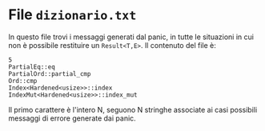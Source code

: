 # File `dizionario.txt`
In questo file trovi i messaggi generati dal panic, in tutte le situazioni 
in cui non è possibile restituire un `Result<T,E>`. Il contenuto del file è:

```text
5
PartialEq::eq
PartialOrd::partial_cmp
Ord::cmp
Index<Hardened<usize>>::index
IndexMut<Hardened<usize>>::index_mut
```

Il primo carattere è l'intero N, seguono N stringhe associate ai casi 
possibili messaggi di errore generate dai panic.